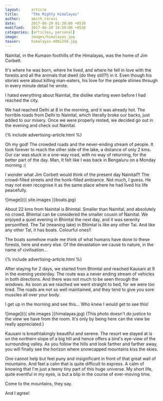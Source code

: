 ```yaml
---
layout:     article
title:      "The Mighty Himalayas"
author:     amith_raravi
date:       2017-06-29 01:30:00 +0530
modified:   2017-06-29 19:59:00 +0530
categories: [articles, personal]
image:      images/himalayas.jpg
teaser:     himalayas-400x250.jpg
---
```


Nainital, in the Kumaon foothills of the Himalayas, was the home of Jim Corbett.

It's where he was born, where he lived, and where he fell in love with the forests and all the animals that dwell (do they still?!) in it. Even though his stories were about killing man-eaters, his love for the people shines through in every minute detail he wrote.

I hated everything about Nainital, the dislike starting even before I had reached the city.

We had reached Delhi at 8 in the morning, and it was already hot. The horrible roads from Delhi to Nainital, which literally broke our backs, just added to our misery. Once we were properly rested, we decided go out in the evening and check out Nainital.

{% include advertising-article.html %}

Oh my god! The crowded roads and the never-ending stream of people. It took forever to reach the other side of the lake, a distance of only 2 kms. Our car was stuck in a one-way road, with no way of returning, for the better part of the day. Man, It felt like I was back in Bengaluru on a Monday morning :(

I wonder what Jim Corbett would think of the present day Nainital?! The crowd-filled streets and the honk-filled ambiance. Not much, I guess. He may not even recognise it as the same place where he had lived his life peacefully.

![image]({{ site.images }}boats.jpg)

About 22 kms from Nainital is Bhimtal. Smaller than Nainital, and absolutely no crowd. Bhimtal can be considered the smaller cousin of Nainital. We enjoyed a quiet evening in Bhimtal the next day, and it was serenity personified. The Tal (meaning lake) in Bhimtal is like any other Tal. And like any other Tal, it has boats. Colourful ones!!

The boats somehow made me think of what humans have done to these forests, here and every else. Of the devastation we cause to nature, in the name of civilisation...

{% include advertising-article.html %}

After staying for 2 days, we started from Bhimtal and reached Kausani at 9 in the evening yesterday. The route was a never ending stream of vehicles in both directions. And there was not much to be seen through the windows. As soon as we reached we went straight to bed, for we were too tired. The roads are not so well maintained, and they tend to give you sore muscles all over your body.

I get up in the morning and see this... Who knew I would get to see this!

![image]({{ site.images }}himalayas.jpg)
(This photo doesn't do justice to the view we have from the room. It's only by being here can the view be really appreciated.)

Kausani is breathtakingly beautiful and serene. The resort we stayed at is on the northern slope of a big hill and hence offers a bird's eye-view of the surrounding valley. As you follow the hills and look farther and farther away, you will finally see the horizon where snowcapped mountains kiss the skies.

One cannot help but feel puny and insignificant in front of that great wall of mountains. And feel a calm that is quite difficult to express. A calm of knowing that I'm just a teeny tiny part of this huge universe. My short life, quite eventful in my eyes, is but a blip in the course of ever-moving time.

Come to the mountains, they say.

And I agree!
